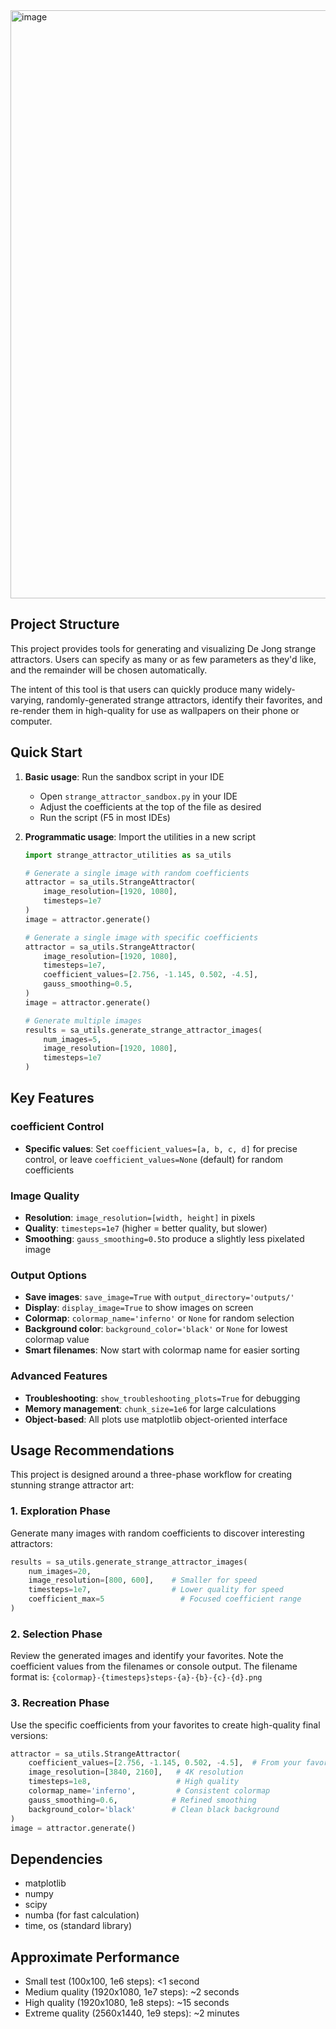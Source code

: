 <img width="1641" height="941" alt="image" src="https://github.com/user-attachments/assets/83e30039-74f5-40d3-8cf2-c0edee55d596" />

## Project Structure

This project provides tools for generating and visualizing De Jong strange attractors. Users can specify as many or as few parameters as they'd like, and the remainder will be chosen automatically.

The intent of this tool is that users can quickly produce many widely-varying, randomly-generated strange attractors, identify their favorites, and re-render them in high-quality for use as wallpapers on their phone or computer. 

## Quick Start

1. **Basic usage**: Run the sandbox script in your IDE
   - Open `strange_attractor_sandbox.py` in your IDE
   - Adjust the coefficients at the top of the file as desired
   - Run the script (F5 in most IDEs)

2. **Programmatic usage**: Import the utilities in a new script
   ```python
   import strange_attractor_utilities as sa_utils
   
   # Generate a single image with random coefficients
   attractor = sa_utils.StrangeAttractor(
       image_resolution=[1920, 1080],
       timesteps=1e7
   )
   image = attractor.generate()
   
   # Generate a single image with specific coefficients
   attractor = sa_utils.StrangeAttractor(
       image_resolution=[1920, 1080],
       timesteps=1e7,
       coefficient_values=[2.756, -1.145, 0.502, -4.5],
       gauss_smoothing=0.5,
   )
   image = attractor.generate()
   
   # Generate multiple images
   results = sa_utils.generate_strange_attractor_images(
       num_images=5,
       image_resolution=[1920, 1080],
       timesteps=1e7
   )
   ```

## Key Features

### coefficient Control
- **Specific values**: Set `coefficient_values=[a, b, c, d]` for precise control, or leave `coefficient_values=None` (default) for random coefficients

### Image Quality
- **Resolution**: `image_resolution=[width, height]` in pixels
- **Quality**: `timesteps=1e7` (higher = better quality, but slower)
- **Smoothing**: `gauss_smoothing=0.5`to produce a slightly less pixelated image

### Output Options
- **Save images**: `save_image=True` with `output_directory='outputs/'`
- **Display**: `display_image=True` to show images on screen
- **Colormap**: `colormap_name='inferno'` or `None` for random selection
- **Background color**: `background_color='black'` or `None` for lowest colormap value
- **Smart filenames**: Now start with colormap name for easier sorting

### Advanced Features
- **Troubleshooting**: `show_troubleshooting_plots=True` for debugging
- **Memory management**: `chunk_size=1e6` for large calculations
- **Object-based**: All plots use matplotlib object-oriented interface

## Usage Recommendations

This project is designed around a three-phase workflow for creating stunning strange attractor art:

### 1. Exploration Phase
Generate many images with random coefficients to discover interesting attractors:
```python
results = sa_utils.generate_strange_attractor_images(
    num_images=20,
    image_resolution=[800, 600],    # Smaller for speed
    timesteps=1e7,                  # Lower quality for speed
    coefficient_max=5                 # Focused coefficient range
)
```

### 2. Selection Phase
Review the generated images and identify your favorites. Note the coefficient values from the filenames or console output. The filename format is: `{colormap}-{timesteps}steps-{a}-{b}-{c}-{d}.png`

### 3. Recreation Phase
Use the specific coefficients from your favorites to create high-quality final versions:
```python
attractor = sa_utils.StrangeAttractor(
    coefficient_values=[2.756, -1.145, 0.502, -4.5],  # From your favorite
    image_resolution=[3840, 2160],   # 4K resolution
    timesteps=1e8,                   # High quality
    colormap_name='inferno',         # Consistent colormap
    gauss_smoothing=0.6,            # Refined smoothing
    background_color='black'        # Clean black background
)
image = attractor.generate()
```

## Dependencies

- matplotlib
- numpy
- scipy
- numba (for fast calculation)
- time, os (standard library)

## Approximate Performance

- Small test (100x100, 1e6 steps): <1 second
- Medium quality (1920x1080, 1e7 steps): ~2 seconds
- High quality (1920x1080, 1e8 steps): ~15 seconds
- Extreme quality (2560x1440, 1e9 steps): ~2 minutes


